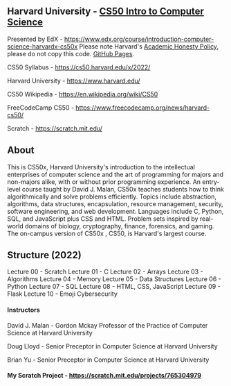 ## Harvard University - [CS50 Intro to Computer Science](https://cs50.harvard.edu/x/2022/)
Presented by EdX - https://www.edx.org/course/introduction-computer-science-harvardx-cs50x
Please note Harvard's [Academic Honesty Policy](https://cs50.harvard.edu/x/2022/honesty/), please do not copy this code.
[GitHub Pages](https://pages.github.com/).

CS50 Syllabus - https://cs50.harvard.edu/x/2022/

Harvard University - https://www.harvard.edu/

CS50 Wikipedia - https://en.wikipedia.org/wiki/CS50

FreeCodeCamp CS50 - https://www.freecodecamp.org/news/harvard-cs50/

Scratch - https://scratch.mit.edu/

## About
This is CS50x, Harvard University's introduction to the intellectual enterprises of computer science and the art of programming for majors and non-majors alike, with or without prior programming experience. An entry-level course taught by David J. Malan, CS50x teaches students how to think algorithmically and solve problems efficiently. Topics include abstraction, algorithms, data structures, encapsulation, resource management, security, software engineering, and web development. Languages include C, Python, SQL, and JavaScript plus CSS and HTML. Problem sets inspired by real-world domains of biology, cryptography, finance, forensics, and gaming. The on-campus version of CS50x , CS50, is Harvard's largest course.

## Structure (2022)
Lecture 00 - Scratch
Lecture 01 - C
Lecture 02 - Arrays
Lecture 03 - Algorithms
Lecture 04 - Memory
Lecture 05 - Data Structures
Lecture 06 - Python
Lecture 07 - SQL
Lecture 08 - HTML, CSS, JavaScript
Lecture 09 - Flask
Lecture 10 - Emoji
Cybersecurity

#### Instructors
David J. Malan - Gordon Mckay Professor of the Practice of Computer Science at Harvard University

Doug Lloyd - Senior Preceptor in Computer Science at Harvard University

Brian Yu - Senior Preceptor in Computer Science at Harvard University

#### My Scratch Project - https://scratch.mit.edu/projects/765304979

